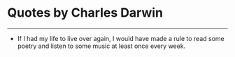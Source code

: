 # Quotes by Charles Darwin

---

- If I had my life to live over again, I would have made a rule to read some poetry and listen to some music at least once every week.

